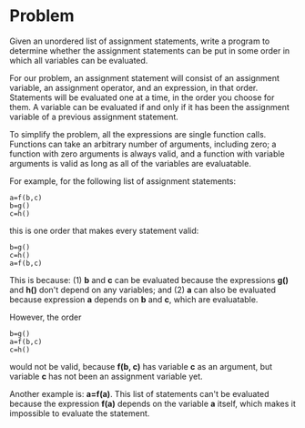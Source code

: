 # Problem

Given an unordered list of assignment statements, write a program to determine whether the assignment statements can be put in some order in which all variables can be evaluated.

For our problem, an assignment statement will consist of an assignment variable, an assignment operator, and an expression, in that order. Statements will be evaluated one at a time, in the order you choose for them. A variable can be evaluated if and only if it has been the assignment variable of a previous assignment statement.

To simplify the problem, all the expressions are single function calls. Functions can take an arbitrary number of arguments, including zero; a function with zero arguments is always valid, and a function with variable arguments is valid as long as all of the variables are evaluatable.

For example, for the following list of assignment statements:

```text
a=f(b,c)
b=g()
c=h()
```

this is one order that makes every statement valid:

```text
b=g()
c=h()
a=f(b,c)
```

This is because: (1) **b** and **c** can be evaluated because the expressions **g()** and **h()** don't depend on any variables; and (2) **a** can also be evaluated because expression **a** depends on **b** and **c**, which are evaluatable.

However, the order

```text
b=g()
a=f(b,c)
c=h()
```

would not be valid, because **f(b, c)** has variable **c** as an argument, but variable **c** has not been an assignment variable yet.

Another example is: **a=f(a)**. This list of statements can't be evaluated because the expression **f(a)** depends on the variable **a** itself, which makes it impossible to evaluate the statement.
